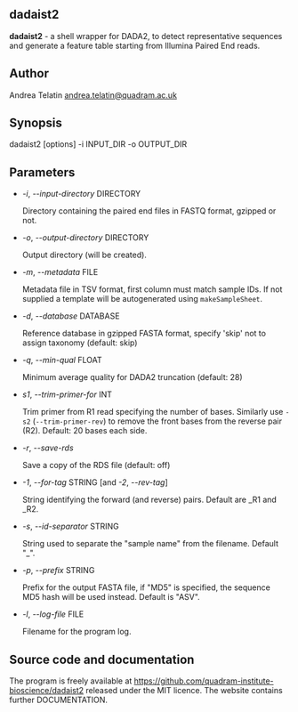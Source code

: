 ## dadaist2
**dadaist2** - a shell wrapper for DADA2, to detect representative sequences and generate
a feature table starting from Illumina Paired End reads.

## Author
Andrea Telatin <andrea.telatin@quadram.ac.uk>

## Synopsis
dadaist2 \[options\] -i INPUT\_DIR -o OUTPUT\_DIR

## Parameters
- _-i_, _--input-directory_ DIRECTORY

    Directory containing the paired end files in FASTQ format, gzipped or not.

- _-o_, _--output-directory_ DIRECTORY

    Output directory (will be created).

- _-m_, _--metadata_ FILE

    Metadata file in TSV format, first column must match sample IDs. If not supplied
    a template will be autogenerated using `makeSampleSheet`.

- _-d_, _--database_ DATABASE

    Reference database in gzipped FASTA format, specify 'skip' not to assign
    taxonomy (default: skip)

- _-q_, _--min-qual_ FLOAT

    Minimum average quality for DADA2 truncation (default: 28)

- _s1_, _--trim-primer-for_ INT

    Trim primer from R1 read specifying the number of bases. Similarly
    use `-s2` (`--trim-primer-rev`) to remove the front bases from the
    reverse pair (R2). Default: 20 bases each side.

- _-r_, _--save-rds_

    Save a copy of the RDS file (default: off)

- _-1_, _--for-tag_ STRING \[and _-2_, _--rev-tag_\]

    String identifying the forward (and reverse) pairs. Default are \_R1 and \_R2.

- _-s_, _--id-separator_ STRING

    String used to separate the "sample name" from the filename. Default "\_".

- _-p_, _--prefix_ STRING

    Prefix for the output FASTA file, if "MD5" is specified, the sequence MD5 hash
    will be used instead. Default is "ASV".

- _-l_, _--log-file_ FILE

    Filename for the program log.

## Source code and documentation
The program is freely available at https://github.com/quadram-institute-bioscience/dadaist2
released under the MIT licence. The website contains further DOCUMENTATION.
